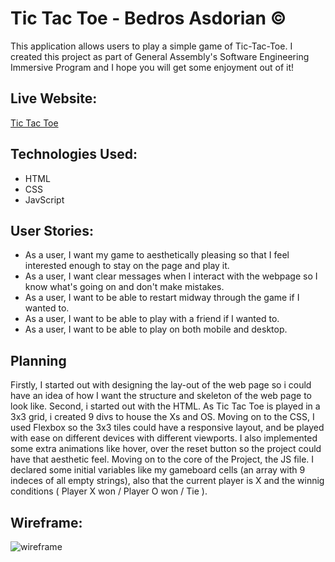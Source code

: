 **<h1>Tic Tac Toe -  Bedros Asdorian © </h1>**
This application allows users to play a simple game of Tic-Tac-Toe. I created this project as part of General Assembly's Software Engineering Immersive Program and I hope you will get some enjoyment out of it!
**<h2>Live Website:</h2>**
  <a href="https://pages.git.generalassemb.ly/bedrosasdorian/Project01/">Tic Tac Toe</a>
**<h2>Technologies Used:</h2>**
  <ul>
  <li>HTML</li>
  <li>CSS</li>
  <li>JavScript</li>
  </ul>
<h2>User Stories:</h2>
  <ul>
  <li>As a user, I want my game to aesthetically pleasing so that I feel interested enough to stay on the page and play it.</li>
  <li>As a user, I want clear messages when I interact with the webpage so I know what's going on and don't make mistakes.</li>
  <li>As a user, I want to be able to restart midway through the game if I wanted to.</li>
  <li>As a user, I want to be able to play with a friend if I wanted to.</li>
  <li>As a user, I want to be able to play on both mobile and desktop.</li>
  </ul>
<h2>Planning</h2>
Firstly, I started out with designing the lay-out of the web page so i could have an idea of how I want the structure and skeleton of the web page to look like. Second, i started out with the HTML. As Tic Tac Toe is played in a 3x3 grid, i created 9 divs to house the Xs and OS. Moving on to the CSS, I used Flexbox so the 3x3 tiles could have a responsive layout, and be played with ease on different devices with different viewports. I also implemented some extra animations like hover, over the reset button so the project could have that aesthetic feel. Moving on to the core of the Project, the JS file. I declared some initial variables like my gameboard cells (an array with 9 indeces of all empty strings), also that the current player is X and the winnig conditions ( Player X won / Player O won / Tie ).
<h2>Wireframe:</h2>
<img src="https://i.imgur.com/HC3xuIP.png" alt="wireframe">

